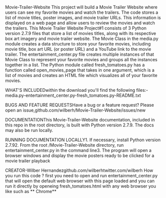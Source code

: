Movie-Trailer-Website
This project will build a Movie Trailer Website where users can see my favorite movies and watch the trailers. The code stores a list of movie titles, poster images, and movie trailer URLs. This information is displayed on a web page and allow users to review the movies and watch the trailers.
This Movie Trailer Website Project#1 consists of 3 Python version 2.7.9 files that store a list of movies titles, along with its respective box art imagery and movie trailer website. 
The Movie Class in the media.py module creates a data structure to store your favorite movies, including movie title, box art URL (or poster URL) and a YouTube link to the movie trailer.
The entertainment_center.py file creates multiple instances of that Movie Class to represent your favorite movies and groups all the instances together in a list.
The Python module called fresh_tomatoes.py has a function called open_movies_page that takes in one argument, which is a list of movies and creates an HTML file which visualizes all of your favorite movies.

WHAT'S INCLUDEDwithin the download you'll find the following files:-media.py-entertainment_center.py-fresh_tomatoes.py-README.txt

BUGS AND FEATURE REQUESTSHave a bug or a feature request? Please open an issue,github.com/wilberh/Movie-Trailer-Website/issues/new

DOCUMENTATIONThis Movie-Trailer-Website documentation, included in this repo in the root directory, is built with Python version 2.7.9.  The docs may also be run locally.

RUNNING DOCUMENTATION LOCALLY1. If necessary, install Python version 2.7.92. From the root /Movie-Trailer-Website directory, run entertainment_center.py in the command line3. The program will open a browser windows and display the movie posters ready to be clicked for a movie trailer playback

CREATOR-Wilber Hernandezgithub.com/wilberhtwitter.com/wilberh
How you run this code ?
 first you need to open and run entertainment_center.py that will open the default web browser with this page loaded 
 and you can run it directly by openeing fresh_tomatoes.html with any web browser you like such as ** Chrome**
